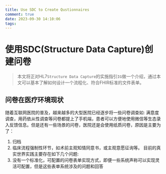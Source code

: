 ```yaml
---
title: Use SDC to Create Qustionnaires
comment: true
date: 2023-09-30 14:10:06
tags:
---
```


# 使用SDC(Structure Data Capture)创建问卷

> 本文将正对HL7`Structure Data Capture`的实施指引`IG`做一个介绍，通过本文可以基本了解如何设计一个流程化、符合FHIR标准的文件表单。

## 问卷在医疗环境现状

随着互联网医院的普及，越来越多的大型医院已经逐步将一些问卷调查如: 满意度调查，用药依从性调查等问卷都提上了手机端，患者可以方便地使用微信等生态录入反馈信息。但是还有一些场景的问卷，医院还是会使用纸质问卷，原因是主要为了：
1. 归档
2. 临床流程强制性环节，如术前主观知情同意书，或主观意愿征询等。
目前的真实世界实践主要存在如下几个问题:
1. 没有一个标准化，可配置的问卷表单实现方式，即便一些系统声称可以实现灵活可配置，但是这些表单系统涉及的问题和回答